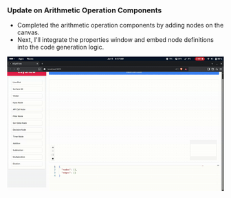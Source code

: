 ### Update on Arithmetic Operation Components

- Completed the arithmetic operation components by adding nodes on the canvas.  
- Next, I'll integrate the properties window and embed node definitions into the code generation logic.

![Arithmetic Demo](https://github.com/Sbragul26/test-submoule/blob/main/arithmetic.gif)
